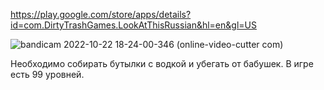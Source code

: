 https://play.google.com/store/apps/details?id=com.DirtyTrashGames.LookAtThisRussian&hl=en&gl=US

![bandicam 2022-10-22 18-24-00-346 (online-video-cutter com)](https://user-images.githubusercontent.com/78159702/197336662-b1a123fd-2813-45d2-810d-dc1bf9c47a5b.gif)

Необходимо собирать бутылки с водкой и убегать от бабушек. В игре есть 99 уровней.
